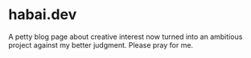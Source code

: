 # habai.dev
A petty blog page about creative interest now turned into an ambitious project against my better judgment. Please pray for me.
